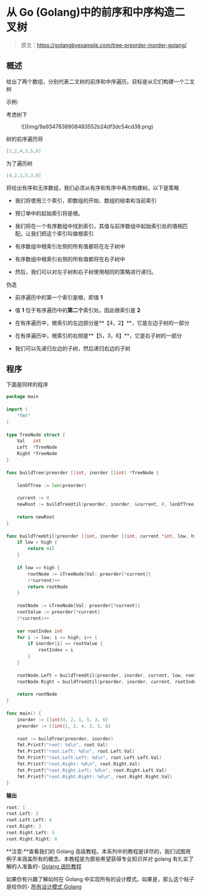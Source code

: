 # 从 Go (Golang)中的前序和中序构造二叉树

> 原文：<https://golangbyexample.com/tree-preorder-inorder-golang/>

## **概述**

给出了两个数组，分别代表二叉树的前序和中序遍历。目标是从它们构建一个二叉树

示例:

考虑树下

<figure class="wp-block-image size-full">![](img/9a9347838908483552b24df3dc54cd38.png)</figure>

树的前序遍历将

```go
[1,2,4,3,5,6]
```

为了遍历树

```go
[4,2,1,5,3,6]
```

将给出有序和无序数组，我们必须从有序和有序中再次构建树。以下是策略

*   我们将使用三个索引，即数组的开始、数组的结束和当前索引

*   预订单中的起始索引将是根。

*   我们将在一个有序数组中找到索引，其值与前序数组中起始索引处的值相匹配。让我们把这个索引叫做根索引

*   有序数组中根索引左侧的所有值都将在左子树中

*   有序数组中根索引右侧的所有值都将在右子树中

*   然后，我们可以对左子树和右子树使用相同的策略进行递归。

伪造

*   前序遍历中的第一个索引是根，即值 **1**

*   值 **1** 位于有序遍历中的**第二个**索引处。因此根索引是 **2**

*   在有序遍历中，根索引的左边部分是**【4，2】**，它是左边子树的一部分

*   在有序遍历中，根索引的右侧是**【5，3，6】**，它是右子树的一部分

*   我们可以先递归左边的子树，然后递归右边的子树

## **程序**

下面是同样的程序

```go
package main

import (
	"fmt"
)

type TreeNode struct {
	Val   int
	Left  *TreeNode
	Right *TreeNode
}

func buildTree(preorder []int, inorder []int) *TreeNode {

	lenOfTree := len(preorder)

	current := 0
	newRoot := buildTreeUtil(preorder, inorder, &current, 0, lenOfTree-1)

	return newRoot
}

func buildTreeUtil(preorder []int, inorder []int, current *int, low, high int) *TreeNode {
	if low > high {
		return nil
	}

	if low == high {
		rootNode := &TreeNode{Val: preorder[*current]}
		(*current)++
		return rootNode
	}

	rootNode := &TreeNode{Val: preorder[*current]}
	rootValue := preorder[*current]
	(*current)++

	var rootIndex int
	for i := low; i <= high; i++ {
		if inorder[i] == rootValue {
			rootIndex = i
		}
	}

	rootNode.Left = buildTreeUtil(preorder, inorder, current, low, rootIndex-1)
	rootNode.Right = buildTreeUtil(preorder, inorder, current, rootIndex+1, high)

	return rootNode
}

func main() {
	inorder := []int{4, 2, 1, 5, 3, 6}
	preorder := []int{1, 2, 4, 3, 5, 6}

	root := buildTree(preorder, inorder)
	fmt.Printf("root: %d\n", root.Val)
	fmt.Printf("root.Left: %d\n", root.Left.Val)
	fmt.Printf("root.Left.Left: %d\n", root.Left.Left.Val)
	fmt.Printf("root.Right: %d\n", root.Right.Val)
	fmt.Printf("root.Right.Left: %d\n", root.Right.Left.Val)
	fmt.Printf("root.Right.Right: %d\n", root.Right.Right.Val)
}
```

**输出**

```go
root: 1
root.Left: 2
root.Left.Left: 4
root.Right: 3
root.Right.Left: 5
root.Right.Right: 6
```

**注意:**查看我们的 Golang 高级教程。本系列中的教程是详尽的，我们试图用例子来涵盖所有的概念。本教程是为那些希望获得专业知识并对 golang 有扎实了解的人准备的- [Golang 进阶教程](https://golangbyexample.com/golang-comprehensive-tutorial/)

如果你有兴趣了解如何在 Golang 中实现所有的设计模式。如果是，那么这个帖子是给你的- [所有设计模式 Golang](https://golangbyexample.com/all-design-patterns-golang/)